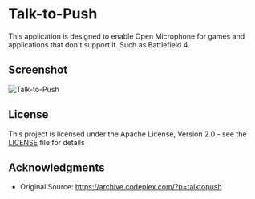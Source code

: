 # Talk-to-Push

This application is designed to enable Open Microphone for games and applications that don't support it. Such as Battlefield 4. 

## Screenshot

![Talk-to-Push](https://i.imgur.com/wPYljnS.png)

## License

This project is licensed under the Apache License, Version 2.0 - see the [LICENSE](LICENSE) file for details

## Acknowledgments

* Original Source: https://archive.codeplex.com/?p=talktopush
